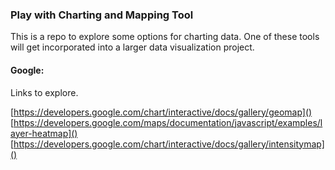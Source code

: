 ### Play with Charting and Mapping Tool
This is a repo to explore some options for charting data. One of these tools will get incorporated into a larger data visualization project.

#### Google:
Links to explore.

[https://developers.google.com/chart/interactive/docs/gallery/geomap]()
[https://developers.google.com/maps/documentation/javascript/examples/layer-heatmap]()
[https://developers.google.com/chart/interactive/docs/gallery/intensitymap]()
